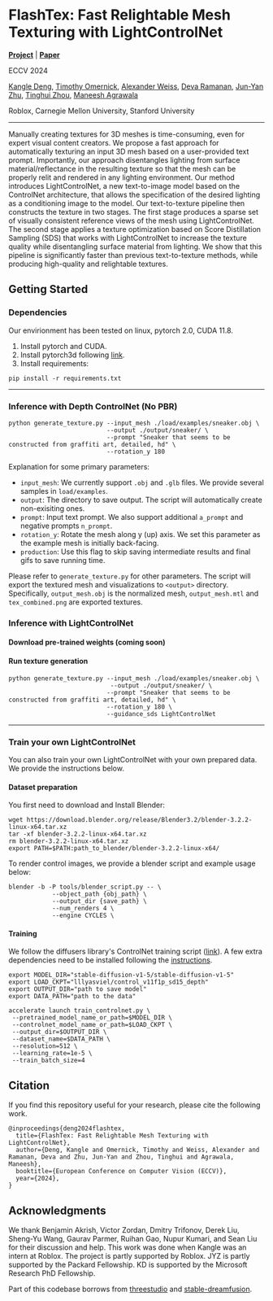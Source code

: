 

# FlashTex: Fast Relightable Mesh Texturing with LightControlNet

[**Project**](https://flashtex.github.io/) | [**Paper**](https://arxiv.org/abs/2402.13251)

ECCV 2024

 [Kangle Deng](https://dunbar12138.github.io/),
 [Timothy Omernick](),
 [Alexander Weiss](),
 [Deva Ramanan](https://www.cs.cmu.edu/~deva/),
 [Jun-Yan Zhu](https://www.cs.cmu.edu/~junyanz/),
 [Tinghui Zhou](),
 [Maneesh Agrawala](https://graphics.stanford.edu/~maneesh/)

Roblox, Carnegie Mellon University, Stanford University

---

Manually creating textures for 3D meshes is time-consuming, even for expert visual content creators. We propose a fast approach for automatically texturing an input 3D mesh based on a user-provided text prompt. Importantly, our approach disentangles lighting from surface material/reflectance in the resulting texture so that the mesh can be properly relit and rendered in any lighting environment. Our method introduces LightControlNet, a new text-to-image model based on the ControlNet architecture, that allows the specification of the desired lighting as a conditioning image to the model. Our text-to-texture pipeline then constructs the texture in two stages. The first stage produces a sparse set of visually consistent reference views of the mesh using LightControlNet. The second stage applies a texture optimization based on Score Distillation Sampling (SDS) that works with LightControlNet to increase the texture quality while disentangling surface material from lighting. We show that this pipeline is significantly faster than previous text-to-texture methods, while producing high-quality and relightable textures.

## Getting Started

### Dependencies

Our envirionment has been tested on linux, pytorch 2.0, CUDA 11.8.

1. Install pytorch and CUDA.
2. Install pytorch3d following [link](https://github.com/facebookresearch/pytorch3d/blob/main/INSTALL.md).
3. Install requirements:
```
pip install -r requirements.txt
```

---
### Inference with Depth ControlNet (No PBR)

```
python generate_texture.py --input_mesh ./load/examples/sneaker.obj \
                           --output ./output/sneaker/ \
                           --prompt "Sneaker that seems to be constructed from graffiti art, detailed, hd" \
                           --rotation_y 180
```

Explanation for some primary parameters:
- `input_mesh`: We currently support `.obj` and `.glb` files. We provide several samples in `load/examples`.
- `output`: The directory to save output. The script will automatically create non-exisiting ones.
- `prompt`: Input text prompt. We also support additional `a_prompt` and negative prompts `n_prompt`.
- `rotation_y`: Rotate the mesh along y (up) axis. We set this parameter as the example mesh is initially back-facing.
- `production`: Use this flag to skip saving intermediate results and final gifs to save running time.

Please refer to `generate_texture.py` for other parameters. The script will export the textured mesh and visualizations to `<output>` directory. Specifically, `output_mesh.obj` is the normalized mesh, `output_mesh.mtl` and `tex_combined.png` are exported textures. 

### Inference with LightControlNet

#### Download pre-trained weights (coming soon)

#### Run texture generation

```
python generate_texture.py --input_mesh ./load/examples/sneaker.obj \ 
                            --output ./output/sneaker/ \
                           --prompt "Sneaker that seems to be constructed from graffiti art, detailed, hd" \
                           --rotation_y 180 \
                           --guidance_sds LightControlNet
```

---

### Train your own LightControlNet

You can also train your own LightControlNet with your own prepared data. We provide the instructions below.

#### Dataset preparation

You first need to download and Install Blender:
```
wget https://download.blender.org/release/Blender3.2/blender-3.2.2-linux-x64.tar.xz
tar -xf blender-3.2.2-linux-x64.tar.xz
rm blender-3.2.2-linux-x64.tar.xz
export PATH=$PATH:path_to_blender/blender-3.2.2-linux-x64/
```

To render control images, we provide a blender script and example usage below:
```
blender -b -P tools/blender_script.py -- \
            --object_path {obj_path} \
            --output_dir {save_path} \
            --num_renders 4 \
            --engine CYCLES \
```


#### Training

We follow the diffusers library's ControlNet training script ([link](https://github.com/huggingface/diffusers/blob/main/examples/controlnet/train_controlnet.py)). A few extra dependencies need to be installed following the [instructions](https://github.com/huggingface/diffusers/tree/main/examples/controlnet#installing-the-dependencies).

```
export MODEL_DIR="stable-diffusion-v1-5/stable-diffusion-v1-5"
export LOAD_CKPT="lllyasviel/control_v11f1p_sd15_depth"
export OUTPUT_DIR="path to save model"
export DATA_PATH="path to the data"

accelerate launch train_controlnet.py \
 --pretrained_model_name_or_path=$MODEL_DIR \
 --controlnet_model_name_or_path=$LOAD_CKPT \
 --output_dir=$OUTPUT_DIR \
 --dataset_name=$DATA_PATH \
 --resolution=512 \
 --learning_rate=1e-5 \
 --train_batch_size=4
```

## Citation

If you find this repository useful for your research, please cite the following work.
```
@inproceedings{deng2024flashtex,
  title={FlashTex: Fast Relightable Mesh Texturing with LightControlNet},
  author={Deng, Kangle and Omernick, Timothy and Weiss, Alexander and Ramanan, Deva and Zhu, Jun-Yan and Zhou, Tinghui and Agrawala, Maneesh},
  booktitle={European Conference on Computer Vision (ECCV)},
  year={2024},
}
```


## Acknowledgments
We thank Benjamin Akrish, Victor Zordan, Dmitry Trifonov, Derek Liu, Sheng-Yu Wang, Gaurav Parmer, Ruihan Gao, Nupur Kumari, and Sean Liu for their discussion and help. This work was done when Kangle was an intern at Roblox. The project is partly supported by Roblox. JYZ is partly supported by the Packard Fellowship. KD is supported by the Microsoft Research PhD Fellowship. 

Part of this codebase borrows from [threestudio](https://github.com/threestudio-project/threestudio) and [stable-dreamfusion](https://github.com/ashawkey/stable-dreamfusion).
